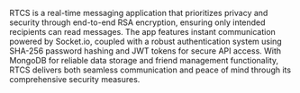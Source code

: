 RTCS is a real-time messaging application that prioritizes privacy and security through end-to-end RSA encryption, ensuring only intended recipients can read messages. The app features instant communication powered by Socket.io, coupled with a robust authentication system using SHA-256 password hashing and JWT tokens for secure API access. With MongoDB for reliable data storage and friend management functionality, RTCS delivers both seamless communication and peace of mind through its comprehensive security measures.
